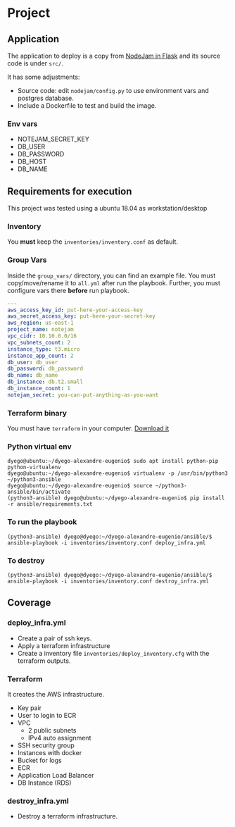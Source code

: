 # Project

## Application

The application to deploy is a copy from [NodeJam in Flask](https://github.com/komarserjio/notejam/tree/master/flask) and its source code is under `src/`.

It has some adjustments:

- Source code: edit `nodejam/config.py` to use environment vars and postgres database.
- Include a Dockerfile to test and build the image.

### Env vars

- NOTEJAM_SECRET_KEY
- DB_USER
- DB_PASSWORD
- DB_HOST
- DB_NAME

## Requirements for execution

This project was tested using a ubuntu 18.04 as workstation/desktop

### Inventory

You **must** keep the `inventories/inventory.conf` as default.

### Group Vars

Inside the `group_vars/` directory, you can find an example file. You must copy/move/rename it to `all.yml` after run the playbook. Further, you must configure vars there **before** run playbook.

```yaml
---
aws_access_key_id: put-here-your-access-key
aws_secret_access_key: put-here-your-secret-key
aws_region: us-east-1
project_name: notejam
vpc_cidr: 10.10.0.0/16
vpc_subnets_count: 2
instance_type: t3.micro
instance_app_count: 2
db_user: db_user
db_password: db_password
db_name: db_name
db_instance: db.t2.small
db_instance_count: 1
notejam_secret: you-can-put-anything-as-you-want
```

### Terraform binary

You must have `terraform` in your computer. [Download it](https://www.terraform.io/downloads.html)

### Python virtual env

```text
dyego@ubuntu:~/dyego-alexandre-eugenio$ sudo apt install python-pip python-virtualenv
dyego@ubuntu:~/dyego-alexandre-eugenio$ virtualenv -p /usr/bin/python3 ~/python3-ansible
dyego@ubuntu:~/dyego-alexandre-eugenio$ source ~/python3-ansible/bin/activate
(python3-ansible) dyego@ubuntu:~/dyego-alexandre-eugenio$ pip install -r ansible/requirements.txt
```

### To run the playbook

```text
(python3-ansible) dyego@dyego:~/dyego-alexandre-eugenio/ansible/$ ansible-playbook -i inventories/inventory.conf deploy_infra.yml
```

### To destroy

```text
(python3-ansible) dyego@dyego:~/dyego-alexandre-eugenio/ansible/$ ansible-playbook -i inventories/inventory.conf destroy_infra.yml
```

## Coverage

### deploy_infra.yml

- Create a pair of ssh keys.
- Apply a terraform infrastructure
- Create a inventory file `inventories/deploy_inventory.cfg` with the terraform outputs.

### Terraform

It creates the AWS infrastructure.

- Key pair
- User to login to ECR
- VPC
  - 2 public subnets
  - IPv4 auto assignment
- SSH security group
- Instances with docker
- Bucket for logs
- ECR
- Application Load Balancer
- DB Instance (RDS)

### destroy_infra.yml

- Destroy a terraform infrastructure.
